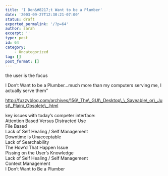 ```yaml
---
title: 'I Don&#8217;t Want to be a Plumber'
date: '2003-09-27T12:30:21-07:00'
status: draft
exported_permalink: '/?p=64'
author: sarah
excerpt: ''
type: post
id: 64
category:
    - Uncategorized
tag: []
post_format: []
---
```

the user is the focus

I Don’t Want to be a Plumber…much more than my computers serving me, I actually serve them”

http://fuzzyblog.com/archives/156\_The\_GUI\_Desktop\_\_Saveable\_or\_Just\_Plain\_Obsolete\_.html

key issues with today’s competer interface:  
Attention Based Versus Distracted Use  
File Based  
Lack of Self Healing / Self Management  
Downtime is Unacceptable  
Lack of Searchability  
The How’d That Happen Issue  
Pissing on the User’s Knowledge  
Lack of Self Healing / Self Management  
Context Management  
I Don’t Want to Be a Plumber